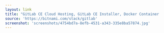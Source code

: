 ```yaml
---
layout: link
title: "GitLab CE Cloud Hosting, GitLab CE Installer, Docker Container and VM"
source: 'https://bitnami.com/stack/gitlab'
screenshot: 'screenshots/4754bd7a-8efb-4531-a343-335e8ba57874.jpg'
---
```


